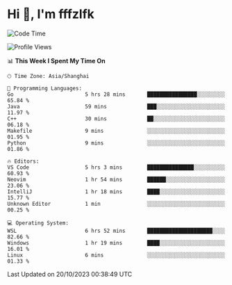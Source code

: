 # Hi 👋, I'm fffzlfk

<!--START_SECTION:waka-->
![Code Time](http://img.shields.io/badge/Code%20Time-523%20hrs%2022%20mins-blue)

![Profile Views](http://img.shields.io/badge/Profile%20Views-0-blue)

📊 **This Week I Spent My Time On** 

```text
🕑︎ Time Zone: Asia/Shanghai

💬 Programming Languages: 
Go                       5 hrs 28 mins       ████████████████░░░░░░░░░   65.84 % 
Java                     59 mins             ███░░░░░░░░░░░░░░░░░░░░░░   11.97 % 
C++                      30 mins             ██░░░░░░░░░░░░░░░░░░░░░░░   06.18 % 
Makefile                 9 mins              ░░░░░░░░░░░░░░░░░░░░░░░░░   01.95 % 
Python                   9 mins              ░░░░░░░░░░░░░░░░░░░░░░░░░   01.86 % 

🔥 Editors: 
VS Code                  5 hrs 3 mins        ███████████████░░░░░░░░░░   60.93 % 
Neovim                   1 hr 54 mins        ██████░░░░░░░░░░░░░░░░░░░   23.06 % 
IntelliJ                 1 hr 18 mins        ████░░░░░░░░░░░░░░░░░░░░░   15.77 % 
Unknown Editor           1 min               ░░░░░░░░░░░░░░░░░░░░░░░░░   00.25 % 

💻 Operating System: 
WSL                      6 hrs 52 mins       █████████████████████░░░░   82.66 % 
Windows                  1 hr 19 mins        ████░░░░░░░░░░░░░░░░░░░░░   16.01 % 
Linux                    6 mins              ░░░░░░░░░░░░░░░░░░░░░░░░░   01.33 % 
```


 Last Updated on 20/10/2023 00:38:49 UTC
<!--END_SECTION:waka-->
